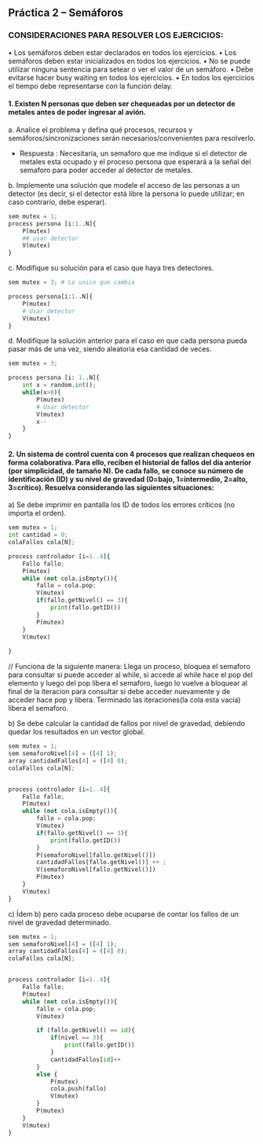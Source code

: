 ## Práctica 2 – Semáforos

### CONSIDERACIONES PARA RESOLVER LOS EJERCICIOS: 
• Los semáforos deben estar declarados en todos los ejercicios. 
• Los semáforos deben estar inicializados en todos los ejercicios. 
• No se puede utilizar ninguna sentencia para setear o ver el valor de un semáforo. 
• Debe evitarse hacer busy waiting en todos los ejercicios. 
• En todos los ejercicios el tiempo debe representarse con la función delay.


#### 1. Existen N personas que deben ser chequeadas por un detector de metales antes de poder ingresar al avión.  

a. Analice el problema y defina qué procesos, recursos y semáforos/sincronizaciones serán necesarios/convenientes para resolverlo. 

* Respuesta : 
Necesitaría, un semaforo que me indique si el detector de metales esta ocupado y el proceso persona que esperará a la señal del semaforo para poder acceder al detector de metales. 

b. Implemente una solución que modele el acceso de las personas a un detector (es decir,  si el detector está libre la persona lo puede utilizar; en caso contrario, debe esperar).  

```python
sem mutex = 1;
process persona [i:1..N]{
    P(mutex)
    ## usar detector
    V(mutex)
}
```


c. Modifique su solución para el caso que haya tres detectores.

```python
sem mutex = 3; # Lo unico que cambia

process persona[i:1..N]{
    P(mutex)
    # Usar detector
    V(mutex)
}
```

d. Modifique la solución anterior para el caso en que cada persona pueda pasar más de 
una vez, siendo aleatoria esa cantidad de veces.  

```python
sem mutex = 3;

process persona [i: 1..N]{
    int x = random.int();
    while(x>0){
        P(mutex)
        # Usar detector
        V(mutex)
        x--
    }
}
```


#### 2. Un sistema de control cuenta con 4 procesos que realizan chequeos en forma  colaborativa. Para ello, reciben el historial de fallos del día anterior (por simplicidad, de  tamaño N). De cada fallo, se conoce su número de identificación (ID) y su nivel de  gravedad (0=bajo, 1=intermedio, 2=alto, 3=crítico). Resuelva considerando las siguientes  situaciones: 


a) Se debe imprimir en pantalla los ID de todos los errores críticos (no importa el 
orden). 

```python
sem mutex = 1;
int cantidad = 0;
colaFallos cola[N];

process controlador [i=1..4]{
    Fallo fallo;
    P(mutex)
    while (not cola.isEmpty()){
        fallo = cola.pop;
        V(mutex)
        if(fallo.getNivel() == 3){
            print(fallo.getID())
        }
        P(mutex)
    }
    V(mutex)
    
}
```
// Funciona de la siguiente manera: 
Llega un proceso, bloquea el semaforo para consultar si puede acceder al while, si accede al while hace el pop del elemento y luego del pop libera el semaforo, luego lo vuelve a bloquear al final de la iteracion para consultar si debe acceder nuevamente y de acceder hace pop y libera. Terminado las iteraciones(la cola esta vacia) libera el semaforo.

b) Se debe calcular la cantidad de fallos por nivel de gravedad, debiendo quedar los 
resultados en un vector global. 


```python
sem mutex = 1;
sem semaforoNivel[4] = ([4] 1); 
array cantidadFallos[4] = ([4] 0);
colaFallos cola[N];


process controlador [i=1..4]{
    Fallo fallo;
    P(mutex)
    while (not cola.isEmpty()){
        fallo = cola.pop;
        V(mutex)
        if(fallo.getNivel() == 3){
            print(fallo.getID())
        }
        P(semaforoNivel[fallo.getNivel()]) 
        cantidadFallos[fallo.getNivel()] ++ ;
        V(semaforoNivel[fallo.getNivel()])
        P(mutex)
    }
    V(mutex)
}
```





c) Ídem b) pero cada proceso debe ocuparse de contar los fallos de un nivel de 
gravedad determinado.

```python
sem mutex = 1;
sem semaforoNivel[4] = ([4] 1); 
array cantidadFallos[4] = ([4] 0);
colaFallos cola[N];


process controlador [i=1..4]{
    Fallo fallo;
    P(mutex)
    while (not cola.isEmpty()){
        fallo = cola.pop;
        V(mutex)

        if (fallo.getNivel() == id){
            if(nivel == 3){
                print(fallo.getID())
            }
            cantidadFallos[id]++
        }
        else {
            P(mutex)
            cola.push(fallo)
            V(mutex)
        }
        P(mutex)
    }
    V(mutex)
}
```
